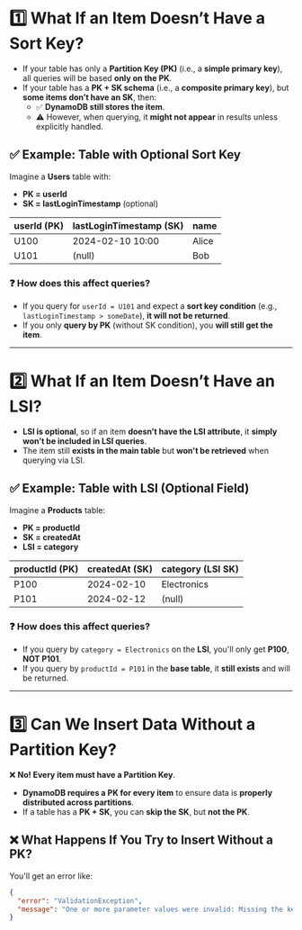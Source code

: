 # 1️⃣ What If an Item Doesn’t Have a Sort Key?
- If your table has only a **Partition Key (PK)** (i.e., a **simple primary key**), all queries will be based **only on the PK**.
- If your table has a **PK + SK schema** (i.e., a **composite primary key**), but **some items don’t have an SK**, then:
  - ✅ **DynamoDB still stores the item**.
  - ⚠️ However, when querying, it **might not appear** in results unless explicitly handled.

## ✅ Example: Table with Optional Sort Key
Imagine a **Users** table with:

- **PK = userId**
- **SK = lastLoginTimestamp** (optional)

| userId (PK) | lastLoginTimestamp (SK) | name  |
|------------|------------------|------|
| U100      | 2024-02-10 10:00  | Alice |
| U101      | (null)            | Bob   |

### ❓ How does this affect queries?
- If you query for `userId = U101` and expect a **sort key condition** (e.g., `lastLoginTimestamp > someDate`), **it will not be returned**.
- If you only **query by PK** (without SK condition), you **will still get the item**.

---

# 2️⃣ What If an Item Doesn’t Have an LSI?
- **LSI is optional**, so if an item **doesn’t have the LSI attribute**, it **simply won’t be included in LSI queries**.
- The item still **exists in the main table** but **won't be retrieved** when querying via LSI.

## ✅ Example: Table with LSI (Optional Field)
Imagine a **Products** table:

- **PK = productId**
- **SK = createdAt**
- **LSI = category**

| productId (PK) | createdAt (SK) | category (LSI SK) |
|---------------|--------------|----------------|
| P100         | 2024-02-10   | Electronics   |
| P101         | 2024-02-12   | (null)        |

### ❓ How does this affect queries?
- If you query by `category = Electronics` on the **LSI**, you'll only get **P100**, **NOT P101**.
- If you query by `productId = P101` in the **base table**, it **still exists** and will be returned.

---

# 3️⃣ Can We Insert Data Without a Partition Key?
❌ **No! Every item must have a Partition Key**.

- **DynamoDB requires a PK for every item** to ensure data is **properly distributed across partitions**.
- If a table has a **PK + SK**, you can **skip the SK**, but **not the PK**.

## ❌ What Happens If You Try to Insert Without a PK?
You'll get an error like:

```json
{
  "error": "ValidationException",
  "message": "One or more parameter values were invalid: Missing the key attribute in the item"
}
